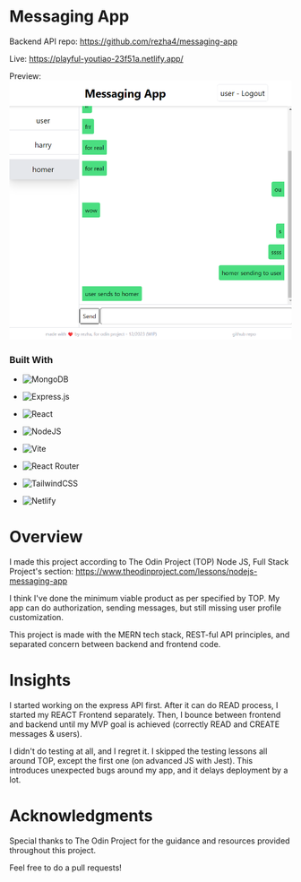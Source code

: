 # Messaging App

Backend API repo: https://github.com/rezha4/messaging-app

Live: https://playful-youtiao-23f51a.netlify.app/

Preview:
![Alt text](image.png)

### Built With

- ![MongoDB](https://img.shields.io/badge/MongoDB-%234ea94b.svg?style=for-the-badge&logo=mongodb&logoColor=white)
- ![Express.js](https://img.shields.io/badge/express.js-%23404d59.svg?style=for-the-badge&logo=express&logoColor=%2361DAFB)
- ![React](https://img.shields.io/badge/react-%2320232a.svg?style=for-the-badge&logo=react&logoColor=%2361DAFB)
- ![NodeJS](https://img.shields.io/badge/node.js-6DA55F?style=for-the-badge&logo=node.js&logoColor=white)

- ![Vite](https://img.shields.io/badge/vite-%23646CFF.svg?style=for-the-badge&logo=vite&logoColor=white)

- ![React Router](https://img.shields.io/badge/React_Router-CA4245?style=for-the-badge&logo=react-router&logoColor=white)

- ![TailwindCSS](https://img.shields.io/badge/tailwindcss-%2338B2AC.svg?style=for-the-badge&logo=tailwind-css&logoColor=white)

- ![Netlify](https://img.shields.io/badge/netlify-%23000000.svg?style=for-the-badge&logo=netlify&logoColor=#00C7B7)

# Overview

I made this project according to The Odin Project (TOP) Node JS, Full Stack Project's section: https://www.theodinproject.com/lessons/nodejs-messaging-app

I think I've done the minimum viable product as per specified by TOP. My app can do authorization, sending messages, but still missing user profile customization.

This project is made with the MERN tech stack, REST-ful API principles, and separated concern between backend and frontend code.

# Insights

I started working on the express API first. After it can do READ process, I started my REACT Frontend separately. Then, I bounce between frontend and backend until my MVP goal is achieved (correctly READ and CREATE messages & users).

I didn't do testing at all, and I regret it. I skipped the testing lessons all around TOP, except the first one (on advanced JS with Jest). This introduces unexpected bugs around my app, and it delays deployment by a lot.

# Acknowledgments
Special thanks to The Odin Project for the guidance and resources provided throughout this project.

Feel free to do a pull requests!
